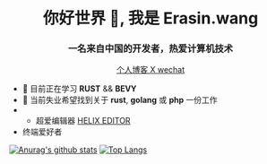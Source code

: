 <h1 align="center">你好世界 👋, 我是 Erasin.wang </h1>
<h3 align="center">一名来自中国的开发者，热爱计算机技术</h3>

<p align="center">
  <a href="https://erasin.wang"> 个人博客 </a>
  <a href="https://twitter.com/erasin"> X </a>
  <a href="#"> wechat </a>
</p>

- 🌱 目前正在学习 **RUST** && **BEVY**
- 👯 当前失业希望找到关于 **rust**, **golang** 或 **php** 一份工作
- - 超爱编辑器 [HELIX EDITOR](https://github.com/erasin/helix) 
- 终端爱好者


[![Anurag's github stats](https://github-readme-stats.vercel.app/api?username=erasin&show_icons=true)](https://github.com/erasin/)
[![Top Langs](https://github-readme-stats.vercel.app/api/top-langs/?username=erasin&layout=compact)](https://github.com/erasin)
